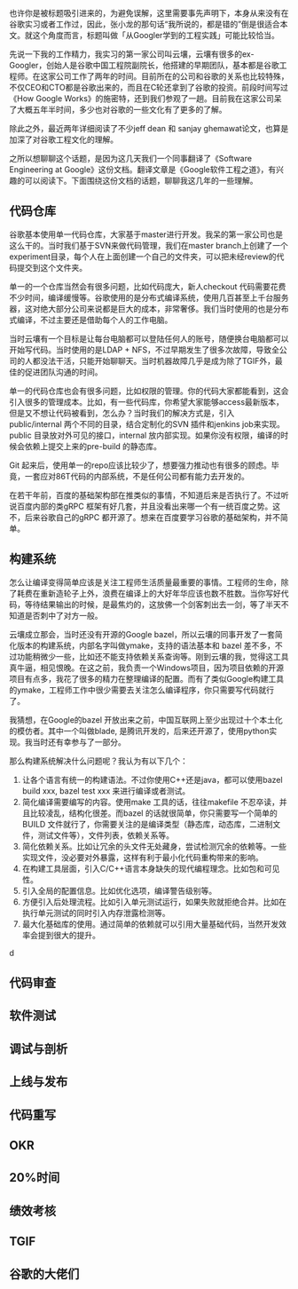 也许你是被标题吸引进来的，为避免误解，这里需要事先声明下，本身从来没有在谷歌实习或者工作过，因此，张小龙的那句话“我所说的，都是错的”倒是很适合本文。就这个角度而言，标题叫做「从Googler学到的工程实践」可能比较恰当。

先说一下我的工作精力，我实习的第一家公司叫云壤，云壤有很多的ex-Googler，创始人是谷歌中国工程院副院长，他搭建的早期团队，基本都是谷歌工程师。在这家公司工作了两年的时间。目前所在的公司和谷歌的关系也比较特殊，不仅CEO和CTO都是谷歌出来的，而且在C轮还拿到了谷歌的投资。前段时间写过《How Google Works》的施密特，还到我们参观了一趟。目前我在这家公司呆了大概五年半时间，多少也对谷歌的一些文化有了更多的了解。

除此之外，最近两年详细阅读了不少jeff dean 和 sanjay ghemawat论文，也算是加深了对谷歌工程文化的理解。

之所以想聊聊这个话题，是因为这几天我们一个同事翻译了《Software Engineering at Google》这份文档。翻译文章是《Google软件工程之道》，有兴趣的可以阅读下。下面围绕这份文档的话题，聊聊我这几年的一些理解。

## 代码仓库
谷歌基本使用单一代码仓库，大家基于master进行开发。我呆的第一家公司也是这么干的。当时我们基于SVN来做代码管理，我们在master branch上创建了一个experiment目录，每个人在上面创建一个自己的文件夹，可以把未经review的代码提交到这个文件夹。

单一的一个仓库当然会有很多问题，比如代码庞大，新人checkout 代码需要花费不少时间，编译缓慢等。谷歌使用的是分布式编译系统，使用几百甚至上千台服务器，这对绝大部分公司来说都是巨大的成本，非常奢侈。我们当时使用的也是分布式编译，不过主要还是借助每个人的工作电脑。

当时云壤有一个目标是让每台电脑都可以登陆任何人的账号，随便换台电脑都可以开始写代码。当时使用的是LDAP + NFS，不过早期发生了很多次故障，导致全公司的人都没法干活，只能开始聊聊天。当时机器故障几乎是成为除了TGIF外，最佳的促进团队沟通的时间。

单一的代码仓库也会有很多问题，比如权限的管理。你的代码大家都能看到，这会引入很多的管理成本。比如，有一些代码库，你希望大家能够access最新版本，但是又不想让代码被看到，怎么办？当时我们的解决方式是，引入 public/internal 两个不同的目录，结合定制化的SVN 插件和jenkins job来实现。public 目录放对外可见的接口，internal 放内部实现。如果你没有权限，编译的时候会依赖上提交上来的pre-build 的静态库。

Git 起来后，使用单一的repo应该比较少了，想要强力推动也有很多的顾虑。毕竟，一套应对86T代码的内部系统，不是任何公司都有能力去开发的。

在若干年前，百度的基础架构部在推类似的事情，不知道后来是否执行了。不过听说百度内部的类gRPC 框架有好几套，并且没看出来哪一个有一统百度之势。这不，后来谷歌自己的gRPC 都开源了。想来在百度要学习谷歌的基础架构，并不简单。

## 构建系统

怎么让编译变得简单应该是关注工程师生活质量最重要的事情。工程师的生命，除了耗费在重新造轮子上外，浪费在编译上的大好年华应该也数不胜数。当你写好代码，等待结果输出的时候，是最焦灼的，这放佛一个剑客刺出去一剑，等了半天不知道是否刺中了对方一般。

云壤成立那会，当时还没有开源的Google bazel，所以云壤的同事开发了一套简化版本的构建系统，内部名字叫做ymake，支持的语法基本和 bazel 差不多，不过功能稍微少一些，比如还不能支持依赖关系查询等。刚到云壤的我，觉得这工具真牛逼，相见恨晚。在这之前，我负责一个Windows项目，因为项目依赖的开源项目有点多，我花了很多的精力在整理编译的配置。而有了类似Google构建工具的ymake，工程师工作中很少需要去关注怎么编译程序，你只需要写代码就行了。

我猜想，在Google的bazel 开放出来之前，中国互联网上至少出现过十个本土化的模仿者。其中一个叫做blade, 是腾讯开发的，后来还开源了，使用python实现。我当时还有幸参与了一部分。

那么构建系统解决什么问题呢？我认为有以下几个：
1. 让各个语言有统一的构建语法。不过你使用C++还是java，都可以使用bazel build xxx, bazel test xxx 来进行编译或者测试。
2. 简化编译需要编写的内容。使用make 工具的话，往往makefile 不忍卒读，并且比较凌乱，结构化很差。而bazel 的话就很简单，你只需要写一个简单的BUILD 文件就行了，你需要关注的是编译类型（静态库，动态库，二进制文件，测试文件等），文件列表，依赖关系等。
3. 简化依赖关系。比如让冗余的头文件无处藏身，尝试检测冗余的依赖等。一些实现文件，没必要对外暴露，这样有利于最小化代码重构带来的影响。
4. 在构建工具层面，引入C/C++语言本身缺失的现代编程理念。比如包和可见性。
5. 引入全局的配置信息。比如优化选项，编译警告级别等。
6. 方便引入后处理流程。比如引入单元测试运行，如果失败就拒绝合并。比如在执行单元测试的同时引入内存泄露检测等。
7. 最大化基础库的使用。通过简单的依赖就可以引用大量基础代码，当然开发效率会提到很大的提升。


d
## 代码审查

## 软件测试

## 调试与剖析

## 上线与发布

## 代码重写

## OKR

## 20%时间

## 绩效考核

## TGIF

## 谷歌的大佬们


<!--stackedit_data:
eyJoaXN0b3J5IjpbMTEyNTU1NjEzNSwxMjcwNTAxOTI5XX0=
-->